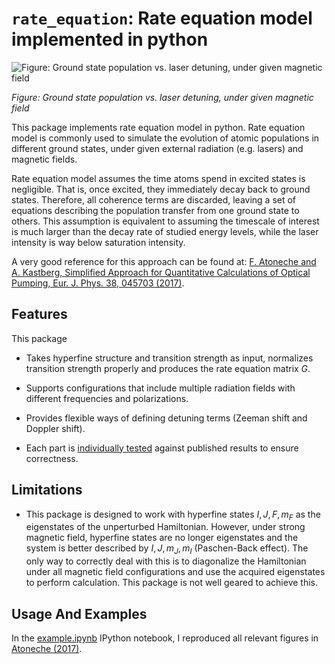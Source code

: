 # `rate_equation`: Rate equation model implemented in python

![Figure: Ground state population vs. laser detuning, under given magnetic
field](./screenshot.png)

_Figure: Ground state population vs. laser detuning, under given magnetic
field_

This package implements rate equation model in python. Rate equation model is
commonly used to simulate the evolution of atomic populations in different
ground states, under given external radiation (e.g. lasers) and magnetic
fields.

Rate equation model assumes the time atoms spend in excited states is
negligible. That is, once excited, they immediately decay back to ground
states. Therefore, all coherence terms are discarded, leaving a set of
equations describing the population transfer from one ground state to others.
This assumption is equivalent to assuming the timescale of interest is much
larger than the decay rate of studied energy levels, while the laser intensity
is way below saturation intensity.

A very good reference for this approach can be found at:
[F. Atoneche and A. Kastberg, Simplified Approach for Quantitative Calculations
of Optical Pumping, Eur. J. Phys. 38, 045703 (2017)](
https://doi.org/10.1088/1361-6404/aa6e6f).

## Features

This package

- Takes hyperfine structure and transition strength as input, normalizes
  transition strength properly and produces the rate equation matrix $G$.

- Supports configurations that include multiple radiation fields with different
  frequencies and polarizations.

- Provides flexible ways of defining detuning terms (Zeeman shift and Doppler
  shift).

- Each part is [individually tested](./test/) against published results to ensure
  correctness.

## Limitations

- This package is designed to work with hyperfine states $I, J, F, m_F$ as the
  eigenstates of the unperturbed Hamiltonian. However, under strong magnetic
  field, hyperfine states are no longer eigenstates and the system is better
  described by $I, J, m_J, m_I$ (Paschen-Back effect). The only way to
  correctly deal with this is to diagonalize the Hamiltonian under all magnetic
  field configurations and use the acquired eigenstates to perform calculation.
  This package is not well geared to achieve this.

## Usage And Examples

In the [example.ipynb](./example.ipynb) IPython notebook, I reproduced all relevant
figures in [Atoneche (2017)](https://doi.org/10.1088/1361-6404/aa6e6f).

